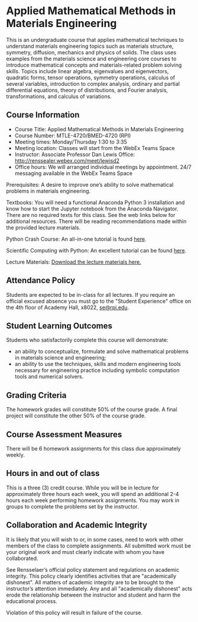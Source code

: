 # Applied Mathematical Methods in Materials Engineering

This is an undergraduate course that applies mathematical techniques to understand materials engineering topics such as materials structure, symmetry, diffusion, mechanics and physics of solids. The class uses examples from the materials science and engineering core courses to introduce mathematical concepts and materials-related problem solving skills. Topics include linear algebra, eigenvalues and eigenvectors, quadratic forms, tensor operations, symmetry operations, calculus of several variables, introduction to complex analysis, ordinary and partial differential equations, theory of distributions, and Fourier analysis, transformations, and calculus of variations.

## Course Information

* Course Title: Applied Mathematical Methods in Materials Engineering
* Course Number: MTLE-4720/BMED-4720 (RPI)
* Meeting times: Monday/Thursday 1:30 to 3:35
* Meeting location: Classes will start from the WebEx Teams Space
* Instructor: Associate Professor Dan Lewis Office: http://renssealer.webex.com/meet/lewisd2
* Office hours: We will arranged individual meetings by appointment.  24/7 messaging available in the WebEx Teams Space

Prerequisites: A desire to improve one’s ability to solve mathematical problems in materials engineering.

Textbooks:  You will need a functional Anaconda Python 3 installation and know how to start the Jupyter notebook from the Anaconda Navigator.  There are no required texts for this class.  See the web links below for additional resources.  There will be reading recommendations made within the provided lecture materials.

Python Crash Course: An all-in-one tutorial is found [here](https://github.com/rpmuller/PythonCrashCourse).

Scientific Computing with Python:  An excellent tutorial can be found [here](https://github.com/jrjohansson/scientific-python-lectures).

Lecture Materials:  [Download the lecture materials here.](https://github.com/mathinmse/mathinmse.github.io)

## Attendance Policy

Students are expected to be in-class for all lectures. If you require an official excused absence you must go to the "Student Experience" office on the 4th floor of Academy Hall, x8022, se@rpi.edu.

## Student Learning Outcomes

Students who satisfactorily complete this course will demonstrate:

* an ability to conceptualize, formulate and solve mathematical problems in materials science and engineering;
* an ability to use the techniques, skills and modern engineering tools necessary for engineering practice including symbolic computation tools and numerical solvers.

## Grading Criteria

The homework grades will constitute 50% of the course grade.  A final project will constitute the other 50% of the course grade.

## Course Assessment Measures

There will be 6 homework assignments for this class due approximately weekly.

## Hours in and out of class

This is a three (3) credit course. While you will be in lecture for approximately three hours each week, you will spend an additional 2-4 hours each week performing homework assignments. You may work in groups to complete the problems set by the instructor.

## Collaboration and Academic Integrity

It is likely that you will wish to or, in some cases, need to work with other members of the class to complete assignments. All submitted work must be your original work and must clearly indicate with whom you have collaborated.

See Rensselaer’s official policy statement and regulations on academic integrity. This policy clearly identifies activities that are "academically dishonest". All matters of academic integrity are to be brought to the instructor’s attention immediately. Any and all "academically dishonest" acts erode the relationship between the instructor and student and harm the educational process.

Violation of this policy will result in failure of the course.
